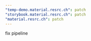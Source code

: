 ```yaml
---
"temp-demo.material.resrc.ch": patch
"storybook.material.resrc.ch": patch
"material.resrc.ch": patch
---
```


fix pipeline
